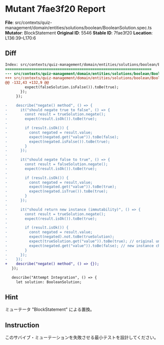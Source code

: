 # Mutant 7fae3f20 Report

**File**: src/contexts/quiz-management/domain/entities/solutions/boolean/BooleanSolution.spec.ts
**Mutator**: BlockStatement
**Original ID**: 5546
**Stable ID**: 7fae3f20
**Location**: L136:39–L170:6

## Diff

```diff
Index: src/contexts/quiz-management/domain/entities/solutions/boolean/BooleanSolution.spec.ts
===================================================================
--- src/contexts/quiz-management/domain/entities/solutions/boolean/BooleanSolution.spec.ts	original
+++ src/contexts/quiz-management/domain/entities/solutions/boolean/BooleanSolution.spec.ts	mutated #5546
@@ -132,43 +132,9 @@
         expect(falseSolution.isFalse()).toBe(true);
       });
     });
 
-    describe("negate() method", () => {
-      it("should negate true to false", () => {
-        const result = trueSolution.negate();
-        expect(result.isOk()).toBe(true);
-
-        if (result.isOk()) {
-          const negated = result.value;
-          expect(negated.get("value")).toBe(false);
-          expect(negated.isFalse()).toBe(true);
-        }
-      });
-
-      it("should negate false to true", () => {
-        const result = falseSolution.negate();
-        expect(result.isOk()).toBe(true);
-
-        if (result.isOk()) {
-          const negated = result.value;
-          expect(negated.get("value")).toBe(true);
-          expect(negated.isTrue()).toBe(true);
-        }
-      });
-
-      it("should return new instance (immutability)", () => {
-        const result = trueSolution.negate();
-        expect(result.isOk()).toBe(true);
-
-        if (result.isOk()) {
-          const negated = result.value;
-          expect(negated).not.toBe(trueSolution);
-          expect(trueSolution.get("value")).toBe(true); // original unchanged
-          expect(negated.get("value")).toBe(false); // new instance changed
-        }
-      });
-    });
+    describe("negate() method", () => {});
   });
 
   describe("Attempt Integration", () => {
     let solution: BooleanSolution;
```

## Hint

ミューテータ "BlockStatement" による置換。

## Instruction

このサバイブ・ミューテーションを失敗させる最小テストを設計してください。
